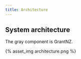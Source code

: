 ```yaml
---
title: Architecture
---
```


## System architecture

The gray component is GrantNZ.

{% asset_img architecture.png %}
